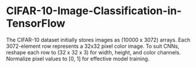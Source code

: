 # CIFAR-10-Image-Classification-in-TensorFlow
The CIFAR-10 dataset initially stores images as (10000 x 3072) arrays. Each 3072-element row represents a 32x32 pixel color image. To suit CNNs, reshape each row to (32 x 32 x 3) for width, height, and color channels. Normalize pixel values to [0, 1] for effective model training.
